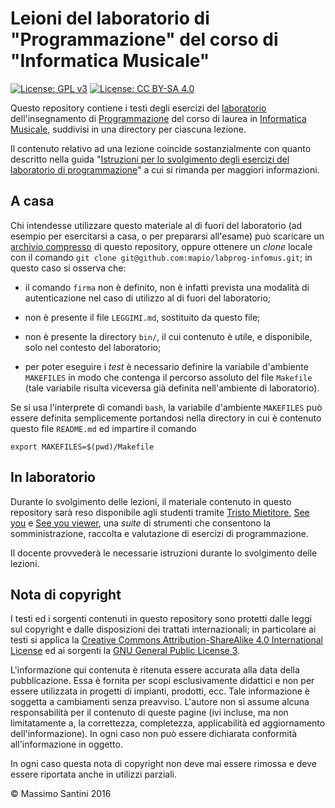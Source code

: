 # Leioni del laboratorio di "Programmazione" del corso di "Informatica Musicale"

[![License: GPL v3](https://img.shields.io/badge/License-GPL%20v3-blue.svg)](http://www.gnu.org/licenses/gpl-3.0)
[![License: CC BY-SA 4.0](https://i.creativecommons.org/l/by-sa/4.0/80x15.png)](http://creativecommons.org/licenses/by-sa/4.0/)

Questo repository contiene i testi degli esercizi del [laboratorio](https://santini.di.unimi.it/d/labprog/) dell'insegnamento di [Programmazione](http://www.ccdinfmi.unimi.it/it/corsiDiStudio/2017/F3Xof2/default/F3X-36/index.html) del corso di laurea in [Informatica Musicale](http://www.ccdinfmi.unimi.it/it/corsiDiStudio/2017/F3Xof2/), suddivisi in una directory per ciascuna lezione.

Il contenuto relativo ad una lezione coincide sostanzialmente con quanto descritto nella guida "[Istruzioni
per lo svolgimento degli esercizi del laboratorio di
programmazione](https://santini.di.unimi.it/d/labprog/laboratorio.html)" a cui si rimanda per maggiori informazioni.

## A casa

Chi intendesse utilizzare questo materiale al di fuori del laboratorio (ad esempio per esercitarsi a casa, o per prepararsi all'esame) può scaricare un [archivio compresso](https://github.com/mapio/labprog-infomus/archive/master.zip) di questo repository, oppure ottenere un *clone* locale con il comando `git clone git@github.com:mapio/labprog-infomus.git`; in questo caso si osserva che:

- il comando `firma` non è definito, non è infatti prevista una modalità di autenticazione
  nel caso di utilizzo al di fuori del laboratorio;

- non è presente il file `LEGGIMI.md`, sostituito da questo file;

- non è presente la directory `bin/`, il cui contenuto è utile, e disponibile,
  solo nel contesto del laboratorio;

- per poter eseguire i *test* è necessario definire la variabile d'ambiente
  `MAKEFILES` in modo che contenga il percorso assoluto del file `Makefile`
  (tale variabile risulta viceversa già  definita nell'ambiente di laboratorio).

Se si usa l'interprete di comandi `bash`, la variabile d'ambiente `MAKEFILES` può
essere definita semplicemente portandosi nella directory in cui è contenuto questo
file `README.md` ed impartire il comando

	export MAKEFILES=$(pwd)/Makefile

## In laboratorio

Durante lo svolgimento delle lezioni, il materiale contenuto in questo repository sarà reso disponibile agli studenti tramite [Tristo Mietitore](https://github.com/mapio/tristo-mietitore), [See you](https://github.com/mapio/see-you) e [See you viewer](https://github.com/mapio/see-you-viewer), una *suite* di strumenti che consentono la somministrazione, raccolta e valutazione di esercizi di programmazione.

Il docente provvederà le necessarie istruzioni durante lo svolgimento delle lezioni.

## Nota di copyright

I testi ed i sorgenti contenuti in questo repository sono protetti dalle leggi sul copyright e dalle disposizioni dei trattati internazionali; in particolare ai testi si applica la [Creative Commons Attribution-ShareAlike 4.0 International License](http://creativecommons.org/licenses/by-sa/4.0/) ed ai sorgenti la [GNU General Public License 3](https://www.gnu.org/licenses/gpl-3.0.html).

L'informazione qui contenuta è ritenuta essere accurata alla data della pubblicazione. Essa è fornita per scopi esclusivamente didattici e non per essere utilizzata in progetti di impianti, prodotti, ecc. Tale informazione è soggetta a cambiamenti senza preavviso. L'autore non si assume alcuna responsabilità per il contenuto di queste pagine (ivi incluse, ma non limitatamente a, la correttezza, completezza, applicabilità ed aggiornamento dell'informazione). In ogni caso non può essere dichiarata conformità all'informazione in oggetto.

In ogni caso questa nota di copyright non deve mai essere rimossa e deve essere riportata anche in utilizzi parziali.

© Massimo Santini 2016
